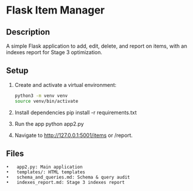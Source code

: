 # Flask Item Manager

## Description
A simple Flask application to add, edit, delete, and report on items, with an indexes report for Stage 3 optimization.

## Setup
1. Create and activate a virtual environment:
   ```bash
   python3 -m venv venv
   source venv/bin/activate

2. Install dependencies 
    pip install -r requirements.txt

3. Run the app
    python app2.py

4.	Navigate to http://127.0.0.1:5001/items or /report.

## Files
	•	app2.py: Main application
	•	templates/: HTML templates
	•	schema_and_queries.md: Schema & query audit
	•	indexes_report.md: Stage 3 indexes report